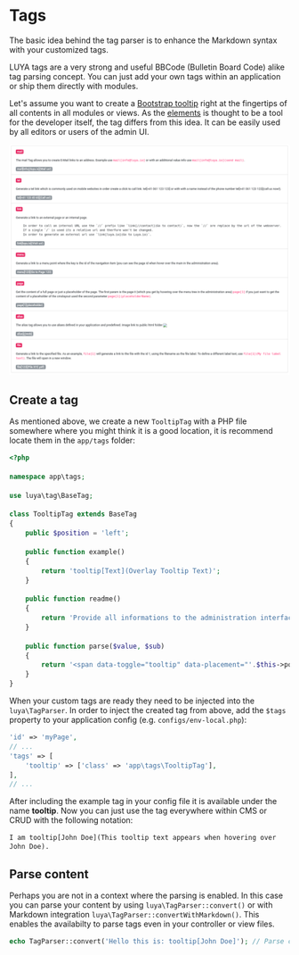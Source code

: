 # Tags

The basic idea behind the tag parser is to enhance the Markdown syntax with your customized tags.

LUYA tags are a very strong and useful BBCode (Bulletin Board Code) alike tag parsing concept. You can just add your own tags within an application or ship them directly with modules.

Let's assume you want to create a [Bootstrap tooltip](https://getbootstrap.com/javascript/#tooltips) right at the fingertips of all contents in all modules or views. 
As the [elements](/guide/concepts/elements) is thought to be a tool for the developer itself, the tag differs from this idea. It can be easily used by all editors or users of the admin UI.

![LUYA Tags](../img/tags.png "LUYA Tags")

## Create a tag

As mentioned above, we create a new `TooltipTag` with a PHP file somewhere where you might think it is a good location, it is recommend locate them in the `app/tags` folder:

```php
<?php

namespace app\tags;

use luya\tag\BaseTag;

class TooltipTag extends BaseTag
{
    public $position = 'left';
    
    public function example()
    {
        return 'tooltip[Text](Overlay Tooltip Text)'; 
    }
    
    public function readme()
    {
        return 'Provide all informations to the administration interface, as tags are listed under help section and are visible to all administration users.';
    }
    
    public function parse($value, $sub)
    {
        return '<span data-toggle="tooltip" data-placement="'.$this->position.'" title="'.$sub.'">'.$value.'</span><script>$(document).ready(function(){ $(\'[data-toggle="tooltip"]\').tooltip(); });</script>';
    }
}
```

When your custom tags are ready they need to be injected into the `luya\TagParser`. In order to inject the created tag from above, add the `$tags` property to your application config (e.g. `configs/env-local.php`):

```php
'id' => 'myPage',
// ...
'tags' => [
    'tooltip' => ['class' => 'app\tags\TooltipTag'],
],
// ...
```

After including the example tag in your config file it is available under the name **tooltip**. 
Now you can just use the tag everywhere within CMS or CRUD with the following notation:

```
I am tooltip[John Doe](This tooltip text appears when hovering over John Doe).
```

## Parse content

Perhaps you are not in a context where the parsing is enabled. In this case you can parse your content by using `luya\TagParser::convert()` or with Markdown integration `luya\TagParser::convertWithMarkdown()`. This enables the availabilty to parse tags even in your controller or view files.

```php
echo TagParser::convert('Hello this is: tooltip[John Doe]'); // Parse content with tags
```
